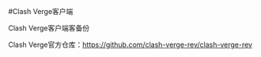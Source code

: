 #Clash Verge客户端

Clash Verge客户端客备份

Clash Verge官方仓库：https://github.com/clash-verge-rev/clash-verge-rev
